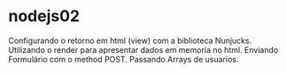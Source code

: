 # nodejs02

Configurando o retorno em html (view) com a biblioteca Nunjucks.
Utilizando o render para apresentar dados em memoria no html.
Enviando Formulário com o method POST.
Passando Arrays de usuarios.
